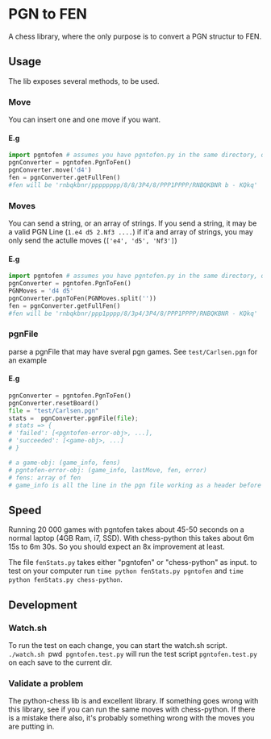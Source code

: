 PGN to FEN
=====================

A chess library, where the only purpose is to convert a PGN structur to FEN.

## Usage

The lib exposes several methods, to be used.

### Move

You can insert one and one move if you want.

#### E.g
```python
import pgntofen # assumes you have pgntofen.py in the same directory, or you know how to handle python modules.
pgnConverter = pgntofen.PgnToFen()
pgnConverter.move('d4')
fen = pgnConverter.getFullFen()
#fen will be 'rnbqkbnr/pppppppp/8/8/3P4/8/PPP1PPPP/RNBQKBNR b - KQkq'
```

### Moves

You can send a string, or an array of strings.
If you send a string, it may be a valid PGN Line (`1.e4 d5 2.Nf3 ....`)
if it'a and array of strings, you may only send the actulle moves (`['e4', 'd5', 'Nf3']`)

#### E.g

```python
import pgntofen # assumes you have pgntofen.py in the same directory, or you know how to handle python modules.
pgnConverter = pgntofen.PgnToFen()
PGNMoves = 'd4 d5'
pgnConverter.pgnToFen(PGNMoves.split(''))
fen = pgnConverter.getFullFen()
#fen will be 'rnbqkbnr/ppp1pppp/8/3p4/3P4/8/PPP1PPPP/RNBQKBNR - KQkq'
```

### pgnFile

parse a pgnFile that may have sveral pgn games. See `test/Carlsen.pgn` for an example

#### E.g

```python
pgnConverter = pgntofen.PgnToFen()
pgnConverter.resetBoard()
file = "test/Carlsen.pgn"
stats =  pgnConverter.pgnFile(file);
# stats => {
# 'failed': [<pgntofen-error-obj>, ...],
# 'succeeded': [<game-obj>, ...]
# }

# a game-obj: (game_info, fens)
# pgntofen-error-obj: (game_info, lastMove, fen, error)
# fens: array of fen
# game_info is all the line in the pgn file working as a header before the game (e.g: all lines with [...])
```


## Speed
Running 20 000 games with pgntofen takes about 45-50 seconds on a normal laptop (4GB Ram, i7, SSD).
With chess-python this takes about 6m 15s to 6m 30s.
So you should expect an 8x improvement at least.

The file `fenStats.py` takes either "pgntofen" or "chess-python" as input.
to test on your computer run `time python fenStats.py pgntofen` and `time python fenStats.py chess-python`.

## Development

### Watch.sh
To run the test on each change, you can start the watch.sh script.
`./watch.sh `pwd` pgntofen.test.py` will run the test script `pgntofen.test.py` on each save to the current dir.

### Validate a problem
The python-chess lib is and excellent library. If something goes wrong with this library, see if you can run the same moves with chess-python. If there is a mistake there also, it's probably something wrong with the moves you are putting in.
